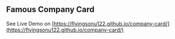 ## Famous Company Card

See Live Demo on [https://flyingsonu122.github.io/company-card/](https://flyingsonu122.github.io/company-card/)
